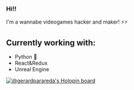 ### Hi!!

I'm a wannabe videogames hacker and maker! ⚡⚡

## Currently working with:
 - Python 🐍
 - React&Redux
 - Unreal Engine

[![@gerardparareda's Holopin board](https://holopin.io/api/user/board?user=gerardparareda)](https://holopin.io/@gerardparareda)


<!--
**gerardparareda/gerardparareda** is a ✨ _special_ ✨ repository because its `README.md` (this file) appears on your GitHub profile.

Here are some ideas to get you started:

- 🔭 I’m currently working on ...
- 🌱 I’m currently learning ...
- 👯 I’m looking to collaborate on ...
- 🤔 I’m looking for help with ...
- 💬 Ask me about ...
- 📫 How to reach me: ...
- 😄 Pronouns: ...
- ⚡ Fun fact: ...
-->
